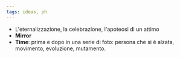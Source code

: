 ```yaml
---
tags: ideas, ph
---
```

- L'eternalizzazione, la celebrazione, l'apoteosi di un attimo
- **Mirror**
- **Time**: prima e dopo in una serie di foto: persona che si è alzata, movimento, evoluzione, mutamento.